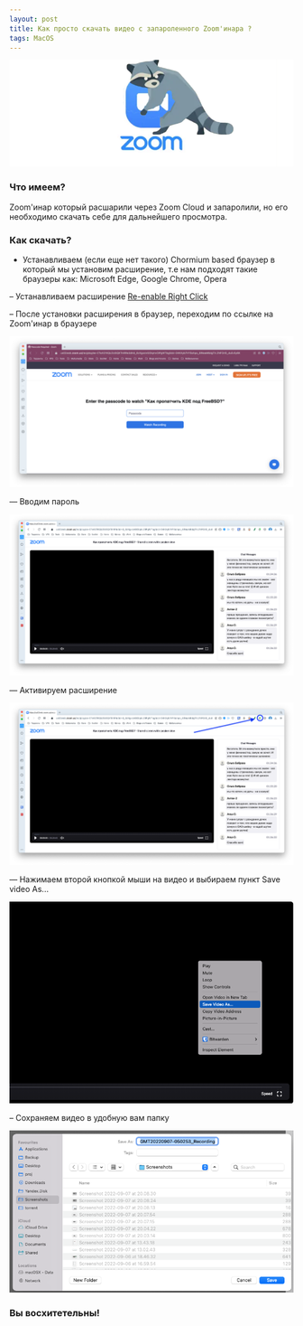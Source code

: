 ```yaml
---
layout: post
title: Как просто скачать видео с запароленного Zoom'инара ?
tags: MacOS
---
```

![](https://raw.githubusercontent.com/tatarinovms/tatarinovms.github.io/master/images/posts/zoom/logo.png)

### Что имеем? 

Zoom'инар который расшарили через Zoom Cloud и запаролили, но его необходимо скачать себе для дальнейшего просмотра. 

### Как скачать? 

- Устанавливаем (если еще нет такого) Chormium based браузер в который мы установим расширение, т.е нам подходят такие браузеры как:  Microsoft Edge, Google Chrome, Opera  

– Устанавливаем расширение [Re-enable Right Click](https://www.hashtap.com/@copytext/re-enable-right-click-for-google-chrome-opera-install-extension-0qg03eaxG0lN)

– После установки расширения в браузер, переходим по ссылке на Zoom'инар в браузере

![](https://raw.githubusercontent.com/tatarinovms/tatarinovms.github.io/master/images/posts/zoom/z1.png)

— Вводим пароль

![](https://raw.githubusercontent.com/tatarinovms/tatarinovms.github.io/master/images/posts/zoom/z2.png)

— Активируем расширение 

![](https://raw.githubusercontent.com/tatarinovms/tatarinovms.github.io/master/images/posts/zoom/z2.1.png)

— Нажимаем второй кнопкой мыши на видео и выбираем пункт Save video As...

![](https://raw.githubusercontent.com/tatarinovms/tatarinovms.github.io/master/images/posts/zoom/z3.png)

– Сохраняем видео в удобную вам папку

![](https://raw.githubusercontent.com/tatarinovms/tatarinovms.github.io/master/images/posts/zoom/z4.png)

### Вы восхитетельны!